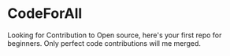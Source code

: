 # CodeForAll
Looking for Contribution to Open source, here's your first repo for beginners. Only perfect code contributions will me merged. 
